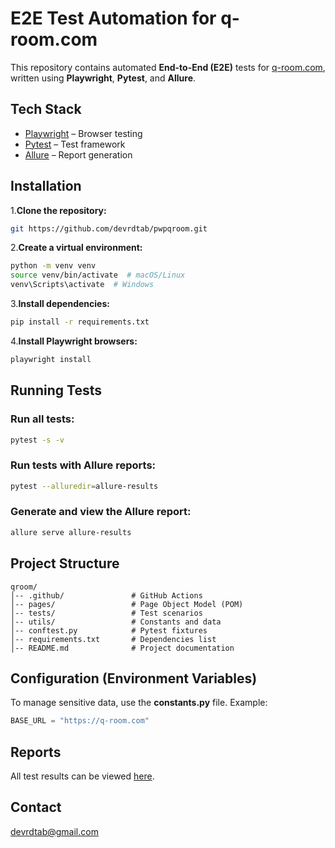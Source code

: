 # E2E Test Automation for q-room.com

This repository contains automated **End-to-End (E2E)** tests for [q-room.com](https://q-room.com), written using **Playwright**, **Pytest**, and **Allure**.

## Tech Stack

- [Playwright](https://playwright.dev/python/) – Browser testing  
- [Pytest](https://pytest.org/) – Test framework  
- [Allure](https://docs.qameta.io/allure/) – Report generation  

## Installation

1.**Clone the repository:**
   ```sh
   git https://github.com/devrdtab/pwpqroom.git
   ```

2.**Create a virtual environment:**
   ```sh
   python -m venv venv
   source venv/bin/activate  # macOS/Linux
   venv\Scripts\activate  # Windows
   ```

3.**Install dependencies:**
   ```sh
   pip install -r requirements.txt
   ```

4.**Install Playwright browsers:**
   ```sh
   playwright install
   ```

## Running Tests

### Run all tests:
```sh
pytest -s -v
```

### Run tests with Allure reports:
```sh
pytest --alluredir=allure-results
```

### Generate and view the Allure report:
```sh
allure serve allure-results
```

## Project Structure
```
qroom/
│-- .github/               # GitHub Actions
│-- pages/                 # Page Object Model (POM)
│-- tests/                 # Test scenarios
│-- utils/                 # Constants and data
│-- conftest.py            # Pytest fixtures
│-- requirements.txt       # Dependencies list
│-- README.md              # Project documentation
```

## Configuration (Environment Variables)
To manage sensitive data, use the **constants.py** file. Example:
```python
BASE_URL = "https://q-room.com"
```

## Reports
All test results can be viewed [here](https://devrdtab.github.io/pwpqroom/).

## Contact
[devrdtab@gmail.com](mailto:devrdtab@gmail.com)
